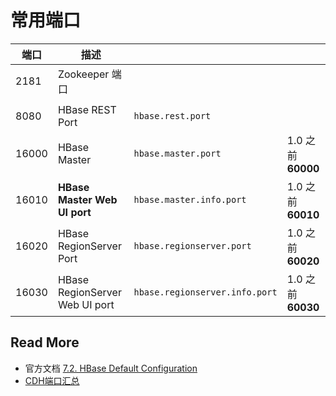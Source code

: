 # 常用端口



| 端口  | 描述                           |                                |                    |
| ----- | ------------------------------ | ------------------------------ | ------------------ |
| 2181  | Zookeeper 端口                 |                                |                    |
|       |                                |                                |                    |
| 8080  | HBase REST Port                | `hbase.rest.port`              |                    |
| 16000 | HBase Master                   | `hbase.master.port`            | 1.0 之前 **60000** |
| 16010 | **HBase Master Web UI port**   | `hbase.master.info.port`       | 1.0 之前 **60010** |
| 16020 | HBase RegionServer Port        | `hbase.regionserver.port`      | 1.0 之前 **60020** |
| 16030 | HBase RegionServer Web UI port | `hbase.regionserver.info.port` | 1.0 之前 **60030** |



## Read More

- 官方文档 [7.2. HBase Default Configuration](http://hbase.apache.org/book.html#hbase_default_configurations)
- [CDH端口汇总](https://blog.csdn.net/Brady_heitong/article/details/79404331)